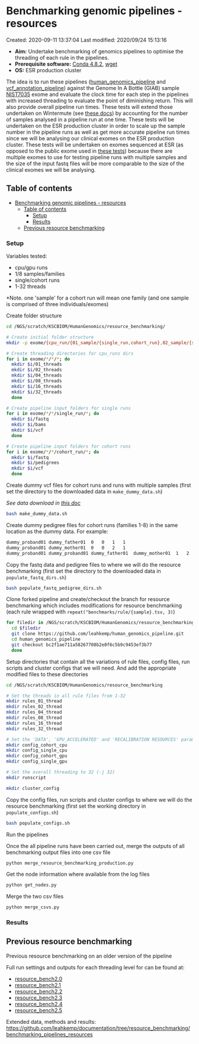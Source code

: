 # Benchmarking genomic pipelines - resources

Created: 2020-09-11 13:37:04
Last modified: 2020/09/24 15:13:16

- **Aim:** Undertake benchmarking of genomics pipelines to optimise the threading of each rule in the pipelines.
- **Prerequisite software:** [Conda 4.8.2](https://docs.conda.io/projects/conda/en/latest/index.html), [wget](https://www.gnu.org/software/wget/)
- **OS:** ESR production cluster

The idea is to run these pipelines ([human_genomics_pipeline](https://github.com/ESR-NZ/human_genomics_pipeline) and [vcf_annotation_pipeline](https://github.com/ESR-NZ/vcf_annotation_pipeline)) against the Genome In A Bottle (GIAB) sample [NIST7035](https://ftp-trace.ncbi.nlm.nih.gov/ReferenceSamples/giab/data/NA12878/Garvan_NA12878_HG001_HiSeq_Exome/) exome and evaluate the clock time for each step in the pipelines with increased threading to evaluate the point of diminishing return. This will also provide overall pipeline run times. These tests will extend those undertaken on Wintermute (see [these docs](../benchmarking_pipeline_resources_wintermute.md)) by accounting for the number of samples analysed in a pipeline run at one time. These tests will be undertaken on the ESR production cluster in order to scale up the sample number in the pipeline runs as well as get more accurate pipeline run times since we will be analysing our clinical exomes on the ESR production cluster. These tests will be undertaken on exomes sequenced at ESR (as opposed to the public exome used in [these tests](../benchmarking_pipeline_resources_wintermute.md)) because there are multiple exomes to use for testing pipeline runs with multiple samples and the size of the input fastq files will be more comparable to the size of the clinical exomes we will be analysing.

## Table of contents

- [Benchmarking genomic pipelines - resources](#benchmarking-genomic-pipelines---resources)
  - [Table of contents](#table-of-contents)
    - [Setup](#setup)
    - [Results](#results)
  - [Previous resource benchmarking](#previous-resource-benchmarking)

### Setup

Variables tested:

- cpu/gpu runs
- 1/8 samples/families
- single/cohort runs
- 1-32 threads

*Note. one 'sample' for a cohort run will mean one family (and one sample is comprised of three individuals/exomes)

Create folder structure

```bash
cd /NGS/scratch/KSCBIOM/HumanGenomics/resource_benchmarking/

# Create initial folder structure
mkdir -p exome/{cpu_run/{01_sample/{single_run,cohort_run},02_sample/{single_run,cohort_run},04_sample/{single_run,cohort_run},08_sample/{single_run,cohort_run},16_sample/{single_run,cohort_run}},gpu_run/{01_sample/{single_run,cohort_run},02_sample/{single_run,cohort_run},04_sample/{single_run,cohort_run},08_sample/{single_run,cohort_run}}}

# Create threading directories for cpu_runs dirs
for i in exome/*/*/*; do
  mkdir $i/01_threads
  mkdir $i/02_threads
  mkdir $i/04_threads
  mkdir $i/08_threads
  mkdir $i/16_threads
  mkdir $i/32_threads
  done

# Create pipeline input folders for single runs
for i in exome/*/*/single_run/*; do
  mkdir $i/fastq
  mkdir $i/bams
  mkdir $i/vcf
  done

# Create pipeline input folders for cohort runs
for i in exome/*/*/cohort_run/*; do
  mkdir $i/fastq
  mkdir $i/pedigrees
  mkdir $i/vcf
  done
```

Create dummy vcf files for cohort runs and runs with multiple samples (first set the directory to the downloaded data in `make_dummy_data.sh`)

*See data download in [this doc](../benchmarking_pipeline_resources_wintermute.md)*

```bash
bash make_dummy_data.sh
```

Create dummy pedigree files for cohort runs (families 1-8) in the same location as the dummy data. For example:

```txt
dummy_proband01	dummy_father01	0	0	1	1
dummy_proband01	dummy_mother01	0	0	2	1
dummy_proband01	dummy_proband01	dummy_father01	dummy_mother01	1	2

```

Copy the fastq data and pedigree files to where we will do the resource benchmarking (first set the directory to the downloaded data in `populate_fastq_dirs.sh`)

```bash
bash populate_fastq_pedigree_dirs.sh
```

Clone forked pipeline and create/checkout the branch for resource benchmarking which includes modifications for resource benchmarking (each rule wrapped with `repeat("benchmarks/rule/{sample}.tsv, 3)`)

```bash
for filedir in /NGS/scratch/KSCBIOM/HumanGenomics/resource_benchmarking/exome/*/*/*/*; do
  cd $filedir
  git clone https://github.com/leahkemp/human_genomics_pipeline.git
  cd human_genomics_pipeline
  git checkout bc2f1ae711a58267708b2e0f6c5b9c9453ef3b77
  done
```

Setup directories that contain all the variations of rule files, config files, run scripts and cluster configs that we will need. And add the appropriate modified files to these directories

```bash
cd /NGS/scratch/KSCBIOM/HumanGenomics/resource_benchmarking

# Set the threads in all rule files from 1-32
mkdir rules_01_thread
mkdir rules_02_thread
mkdir rules_04_thread
mkdir rules_08_thread
mkdir rules_16_thread
mkdir rules_32_thread

# Set the 'DATA', 'GPU_ACCELERATED' and 'RECALIBRATION RESOURCES' parameters
mkdir config_cohort_cpu
mkdir config_single_cpu
mkdir config_cohort_gpu
mkdir config_single_gpu

# Set the overall threading to 32 (-j 32)
mkdir runscript

mkdir cluster_config
```

Copy the config files, run scripts and cluster configs to where we will do the resource benchmarking (first set the working directory in `populate_configs.sh`)

```bash
bash populate_configs.sh
```

Run the pipelines

Once the all pipeline runs have been carried out, merge the outputs of all benchmarking output files into one csv file

```bash
python merge_resource_benchmarking_production.py
```

Get the node information where available from the log files

```bash
python get_nodes.py
```

Merge the two csv files

```bash
python merge_csvs.py
```

### Results

## Previous resource benchmarking

Previous resource benchmarking on an older version of the pipeline

Full run settings and outputs for each threading level for can be found at:

- [resource_bench2.0](https://github.com/ESR-NZ/human_genomics_pipeline/tree/resource_bench2.0)
- [resource_bench2.1](https://github.com/ESR-NZ/human_genomics_pipeline/tree/resource_bench2.1)
- [resource_bench2.2](https://github.com/ESR-NZ/human_genomics_pipeline/tree/resource_bench2.2)
- [resource_bench2.3](https://github.com/ESR-NZ/human_genomics_pipeline/tree/resource_bench2.3)
- [resource_bench2.4](https://github.com/ESR-NZ/human_genomics_pipeline/tree/resource_bench2.4)
- [resource_bench2.5](https://github.com/ESR-NZ/human_genomics_pipeline/tree/resource_bench2.5)

Extended data, methods and results: https://github.com/leahkemp/documentation/tree/resource_benchmarking/benchmarking_pipelines_resources
